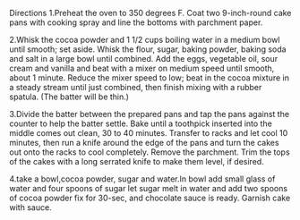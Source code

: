 Directions
1.Preheat the oven to 350 degrees F. Coat two 9-inch-round cake pans with cooking spray and line the bottoms with parchment paper.

2.Whisk the cocoa powder and 1 1/2 cups boiling water in a medium bowl until smooth; set aside. Whisk the flour, sugar, baking powder, baking soda and salt in a large bowl until combined. Add the eggs, vegetable oil, sour cream and vanilla and beat with a mixer on medium speed until smooth, about 1 minute. Reduce the mixer speed to low; beat in the cocoa mixture in a steady stream until just combined, then finish mixing with a rubber spatula. (The batter will be thin.)

3.Divide the batter between the prepared pans and tap the pans against the counter to help the batter settle. Bake until a toothpick inserted into the middle comes out clean, 30 to 40 minutes. Transfer to racks and let cool 10 minutes, then run a knife around the edge of the pans and turn the cakes out onto the racks to cool completely. Remove the parchment. Trim the tops of the cakes with a long serrated knife to make them level, if desired.

4.take a bowl,cocoa powder, sugar and water.In bowl add small glass of water and four spoons of sugar let sugar melt in water and add two spoons of cocoa powder fix for 30-sec, and chocolate sauce is ready. Garnish cake with sauce. 